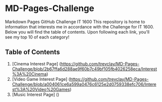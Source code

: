 # MD-Pages-Challenge
Markdown Pages GitHub Challenge IT 1600
This repository is home to information that interests me in accordance with the Challenge for IT 1600. Below you will find the table of contents. Upon following each link, you'll see my top 10 of each category!


## Table of Contents
1. [Cinema Interest Page] (https://github.com/trevclay/MD-Pages-Challenge/blob/2b67ffa6d288ae9f60b7c49bf105fb4026258eca/Interest%3A%20Cinema)
2. [Video Game Interest Page] (https://github.com/trevclay/MD-Pages-Challenge/blob/a004061ce6a599a0476c6125e2d0759338efc706/Interest%3A%20Video%20Games)
3. [Music Interest Page] ()
